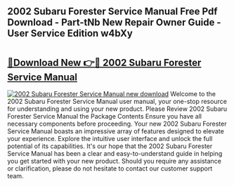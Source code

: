 ## 2002 Subaru Forester Service Manual Free Pdf Download - Part-tNb New Repair Owner Guide - User Service Edition w4bXy

# <h2><a href="http://bc16809.oget.top/?id=2002+Subaru+Forester+Service+Manual">🔗Download New 👉🔴 2002 Subaru Forester Service Manual</a></h2>

[![2002 Subaru Forester Service Manual new download](https://i.imgur.com/5g1atiW.png)](http://bc16809.oget.top/?id=2002+Subaru+Forester+Service+Manual)
Welcome to the 2002 Subaru Forester Service Manual user manual, your one-stop resource for understanding and using your new product. Please Review 2002 Subaru Forester Service Manual the Package Contents Ensure you have all necessary components before proceeding. Your new 2002 Subaru Forester Service Manual boasts an impressive array of features designed to elevate your experience. Explore the intuitive user interface and unlock the full potential of its capabilities. It's our hope that the 2002 Subaru Forester Service Manual has been a clear and easy-to-understand guide in helping you get started with your new product. Should you require any assistance or clarification, please do not hesitate to contact our customer support team.
